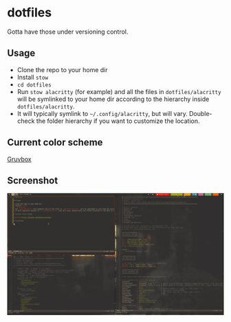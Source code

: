 # dotfiles

Gotta have those under versioning control.

## Usage

* Clone the repo to your home dir
* Install `stow`
* `cd dotfiles`
* Run `stow alacritty` (for example) and all the files in `dotfiles/alacritty` will be symlinked to your home dir according to the hierarchy inside `dotfiles/alacritty`.
* It will typically symlink to `~/.config/alacritty`, but will vary. Double-check the folder hierarchy if you want to customize the location.

## Current color scheme

[Gruvbox](https://github.com/morhetz/gruvbox)

## Screenshot

![](./.assets/screenshots/hyprland.png)
